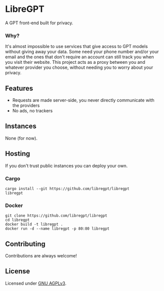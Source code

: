 # LibreGPT

A GPT front-end built for privacy.

### Why?

It's almost impossible to use services that give access to GPT models without giving away your data.
Some need your phone number and/or your email and the ones that don't require an account can still track you when you visit their website.
This project acts as a proxy between you and whatever provider you choose, without needing you to worry about your privacy.

## Features

- Requests are made server-side, you never directly communicate with the providers
- No ads, no trackers

## Instances

None (for now).

## Hosting

If you don't trust public instances you can deploy your own.

### Cargo

```shell
cargo install --git https://github.com/libregpt/libregpt
libregpt
```

### Docker
```shell
git clone https://github.com/libregpt/libregpt
cd libregpt
docker build -t libregpt .
docker run -d --name libregpt -p 80:80 libregpt
```

## Contributing

Contributions are always welcome!

## License

Licensed under [GNU AGPLv3](LICENSE).
